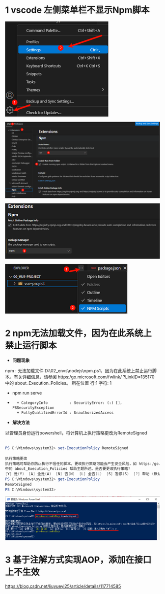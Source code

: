 # 1 vscode 左侧菜单栏不显示Npm脚本


![](./002_javaWeb问题集锦.assets/image-20250220220709.png)

![](./002_javaWeb问题集锦.assets/image-20250220221413.png)

![](./002_javaWeb问题集锦.assets/image-20250220221504.png)

![](./002_javaWeb问题集锦.assets/image-20250220221628.png)


# 2 npm无法加载文件，因为在此系统上禁止运行脚本

- **问题现象**

npm : 无法加载文件 D:\02_envs\nodejs\npm.ps1，因为在此系统上禁止运行脚本。有关详细信息，请参阅 https:/go.microsoft.com/fwlink/
?LinkID=135170 中的 about_Execution_Policies。
所在位置 行:1 字符: 1
+ npm run serve
+ ~~~
    + CategoryInfo          : SecurityError: (:) []，PSSecurityException
    + FullyQualifiedErrorId : UnauthorizedAccess

- **解决方法**

以管理员身份运行powershell，将计算机上执行策略更改为RemoteSigned

```powershell

PS C:\Windows\system32> set-ExecutionPolicy RemoteSigned

执行策略更改
执行策略可帮助你防止执行不信任的脚本。更改执行策略可能会产生安全风险，如 https:/go.microsoft.com/fwlink/?LinkID=135170
中的 about_Execution_Policies 帮助主题所述。是否要更改执行策略?
[Y] 是(Y)  [A] 全是(A)  [N] 否(N)  [L] 全否(L)  [S] 暂停(S)  [?] 帮助 (默认值为“N”): y
PS C:\Windows\system32> get-ExecutionPolicy
RemoteSigned
PS C:\Windows\system32>

```

![](./002_javaWeb问题集锦.assets/image-20250220220027.png)


# 3 基于注解方式实现AOP，添加在接口上不生效

https://blog.csdn.net/liuyueyi25/article/details/117714585




